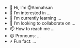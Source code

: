 - 👋 Hi, I’m @Amnahsan
- 👀 I’m interested in ...
- 🌱 I’m currently learning ...
- 💞️ I’m looking to collaborate on ...
- 📫 How to reach me ...
- 😄 Pronouns: ...
- ⚡ Fun fact: ...

<!---
Amnahsan/Amnahsan is a ✨ special ✨ repository because its `README.md` (this file) appears on your GitHub profile.
You can click the Preview link to take a look at your changes.
--->
